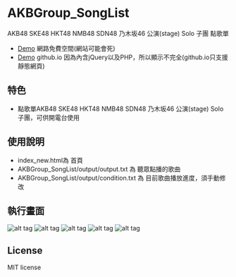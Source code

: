 # AKBGroup_SongList
AKB48  SKE48  HKT48  NMB48  SDN48  乃木坂46  公演(stage)  Solo  子團 點歌單
* [Demo](http://goo.gl/8meSND)   網路免費空間(網站可能會死)
* [Demo](https://twtrubiks.github.io/AKBGroup_SongList/index_new.html)  github.io
因為內含jQuery以及PHP，所以顯示不完全(github.io只支援靜態網頁)

## 特色
* 點歌單AKB48  SKE48  HKT48  NMB48  SDN48  乃木坂46  公演(stage)  Solo  子團，可供開電台使用

## 使用說明
* index_new.html為 首頁
* AKBGroup_SongList/output/output.txt 為 聽眾點播的歌曲
* AKBGroup_SongList/output/condition.txt 為 目前歌曲播放進度，須手動修改  

## 執行畫面
![alt tag](http://i.imgur.com/86fjtj8.jpg)
![alt tag](http://i.imgur.com/tysLob4.jpg)
![alt tag](http://i.imgur.com/JOvnwi9.jpg)
![alt tag](http://i.imgur.com/pkiDA6Q.jpg)
![alt tag](http://i.imgur.com/StGt3G9.jpg)

## License
MIT license
